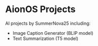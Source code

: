 # AionOS Projects

AI projects by SummerNova25 including:

- Image Caption Generator (BLIP model)
- Text Summarization (T5 model)

